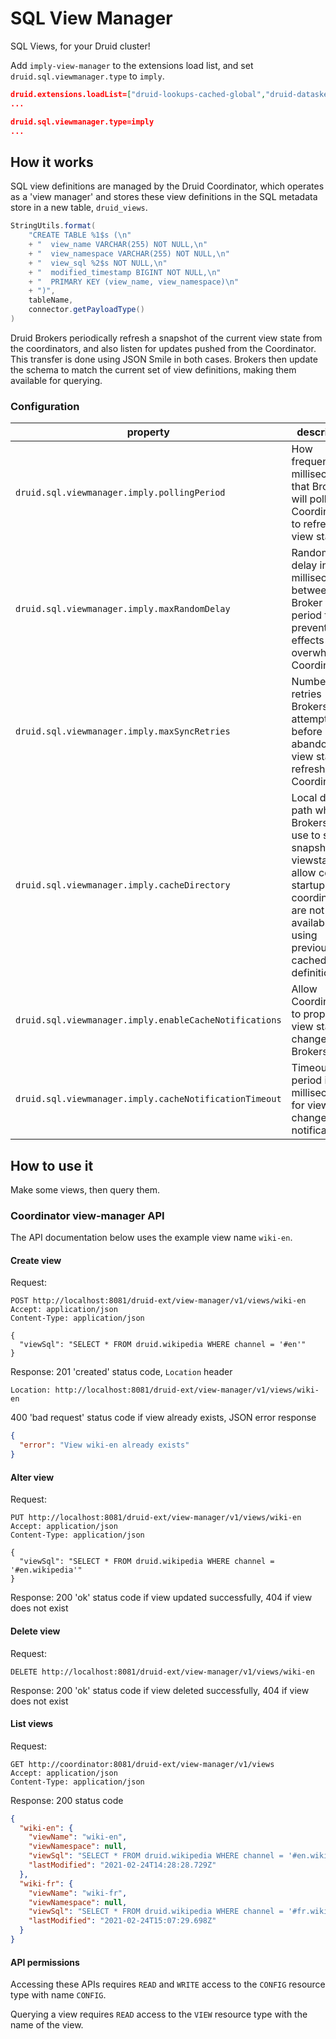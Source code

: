 <!--
  ~ Copyright (c) Imply Data, Inc. All rights reserved.
  ~
  ~ This software is the confidential and proprietary information
  ~ of Imply Data, Inc. You shall not disclose such Confidential
  ~ Information and shall use it only in accordance with the terms
  ~ of the license agreement you entered into with Imply.
  -->

# SQL View Manager

SQL Views, for your Druid cluster!

Add `imply-view-manager` to the extensions load list, and set `druid.sql.viewmanager.type` to `imply`.

```json
druid.extensions.loadList=["druid-lookups-cached-global","druid-datasketches","imply-view-manager"]
...

druid.sql.viewmanager.type=imply
...
```

## How it works

SQL view definitions are managed by the Druid Coordinator, which operates as a 'view manager' and stores these view definitions in the SQL metadata store in a new table, `druid_views`.

```java
StringUtils.format(
    "CREATE TABLE %1$s (\n"
    + "  view_name VARCHAR(255) NOT NULL,\n"
    + "  view_namespace VARCHAR(255) NOT NULL,\n"
    + "  view_sql %2$s NOT NULL,\n"
    + "  modified_timestamp BIGINT NOT NULL,\n"
    + "  PRIMARY KEY (view_name, view_namespace)\n"
    + ")",
    tableName,
    connector.getPayloadType()
)
```

Druid Brokers periodically refresh a snapshot of the current view state from the coordinators, and also listen for updates pushed from the Coordinator. This transfer is done using JSON Smile in both cases. Brokers then update the schema to match the current set of view definitions, making them available for querying.

### Configuration
| property | description | default |
| --- | --- | --- |
| `druid.sql.viewmanager.imply.pollingPeriod` | How frequently in milliseconds that Brokers will poll Coordinators to refresh view state | 60000 |
| `druid.sql.viewmanager.imply.maxRandomDelay` | Random delay in milliseconds between Broker polling period to prevent herd effects from overwhelming Coordinators. | 6000 |
| `druid.sql.viewmanager.imply.maxSyncRetries` | Number of retries Brokers will attempt before abandoning a view state refresh from Coordinators | 5 |
| `druid.sql.viewmanager.imply.cacheDirectory` | Local disk path which Brokers can use to store a snapshot of viewstate, to allow cold startup when coordinators are not available using previously cached view definitions. | None. |
| `druid.sql.viewmanager.imply.enableCacheNotifications` | Allow Coordinators to propagate view state changes to Brokers. | true |
| `druid.sql.viewmanager.imply.cacheNotificationTimeout` | Timeout period in milliseconds for view state change notifications. | 5000 |

## How to use it
Make some views, then query them.
### Coordinator view-manager API

The API documentation below uses the example view name `wiki-en`.

#### Create view

Request:
```
POST http://localhost:8081/druid-ext/view-manager/v1/views/wiki-en
Accept: application/json
Content-Type: application/json

{
  "viewSql": "SELECT * FROM druid.wikipedia WHERE channel = '#en'"
}
```

Response:
201 'created' status code, `Location` header
```
Location: http://localhost:8081/druid-ext/view-manager/v1/views/wiki-en
```

400 'bad request' status code if view already exists, JSON error response
```json
{
  "error": "View wiki-en already exists"
}
```

#### Alter view

Request:
```
PUT http://localhost:8081/druid-ext/view-manager/v1/views/wiki-en
Accept: application/json
Content-Type: application/json

{
  "viewSql": "SELECT * FROM druid.wikipedia WHERE channel = '#en.wikipedia'"
}
```

Response:
200 'ok' status code if view updated successfully, 404 if view does not exist

#### Delete view

Request:
```
DELETE http://localhost:8081/druid-ext/view-manager/v1/views/wiki-en
```

Response:
200 'ok' status code if view deleted successfully, 404 if view does not exist


#### List views

Request:

```
GET http://coordinator:8081/druid-ext/view-manager/v1/views
Accept: application/json
Content-Type: application/json
```

Response:
200 status code
```json
{
  "wiki-en": {
    "viewName": "wiki-en",
    "viewNamespace": null,
    "viewSql": "SELECT * FROM druid.wikipedia WHERE channel = '#en.wikipedia'",
    "lastModified": "2021-02-24T14:28:28.729Z"
  },
  "wiki-fr": {
    "viewName": "wiki-fr",
    "viewNamespace": null,
    "viewSql": "SELECT * FROM druid.wikipedia WHERE channel = '#fr.wikipedia'",
    "lastModified": "2021-02-24T15:07:29.698Z"
  }
}
```

#### API permissions

Accessing these APIs requires `READ` and `WRITE` access to the `CONFIG` resource type with name `CONFIG`.

Querying a view requires `READ` access to the `VIEW` resource type with the name of the view.
